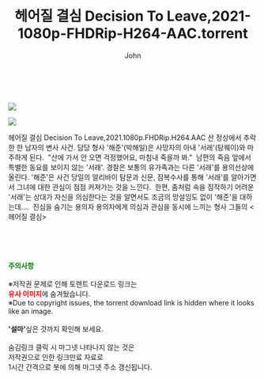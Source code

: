 ﻿---
layout: post
title:  "    헤어질 결심 Decision To Leave,2021-1080p-FHDRip-H264-AAC.torrent"
author: John
categories: [ 영화 ]
tags: [  ]
image: https://torrentrj54.com/uploadfile/full/a9eb7f9c15ca2bfa99da4ffbf715463d34de3618.jpg"/></p><p><img src="https://torrentrj54.com/uploadfile/full/87d725949899f14d1ee1bd83c78a2726e3115873.jpg 
description: "    헤어질 결심 Decision To Leave,2021-1080p-FHDRip-H264-AAC torrent 정보 공유"
toc: true
toc_sticky: true
---

<br>
<p><img src="https://torrentrj54.com/uploadfile/full/a9eb7f9c15ca2bfa99da4ffbf715463d34de3618.jpg"/></p><p><img src="https://torrentrj54.com/uploadfile/full/87d725949899f14d1ee1bd83c78a2726e3115873.jpg"/></p>
 헤어질 결심 Decision To Leave,2021.1080p.FHDRip.H264.AAC 산 정상에서 추락한 한 남자의 변사 사건. 담당 형사 '해준'(박해일)은 사망자의 아내 '서래'(탕웨이)와 마주하게 된다.  "산에 가서 안 오면 걱정했어요, 마침내 죽을까 봐."  남편의 죽음 앞에서 특별한 동요를 보이지 않는 '서래'. 경찰은 보통의 유가족과는 다른 '서래'를 용의선상에 올린다. '해준'은 사건 당일의 알리바이 탐문과 신문, 잠복수사를 통해 '서래'를 알아가면서 그녀에 대한 관심이 점점 커져가는 것을 느낀다.  한편, 좀처럼 속을 짐작하기 어려운 '서래'는 상대가 자신을 의심한다는 것을 알면서도 조금의 망설임도 없이 '해준'을 대하는데….  진심을 숨기는 용의자 용의자에게 의심과 관심을 동시에 느끼는 형사 그들의 <헤어질 결심> 
    
<br><br><br>
<p data-ke-size="size16"><b><span style="color: green;">주의사항</span></b><br /><br />※저작권 문제로 인해 토렌트 다운로드 링크는<br /><b><span style="color: red;">유사 이미지</span></b>에 숨겨뒀습니다.<br />※Due to copyright issues, the torrent download link is hidden where it looks like an image.<br /><br /><b>'설마'</b>싶은 것까지 확인해 보세요.<br /><br />숨김링크 클릭 시 마그넷 나타나지 않는 것은<br />저작권으로 인한 링크만료 자료로<br />1시간 간격으로 봇에 의해 마그넷 주소 갱신됩니다.</p>
